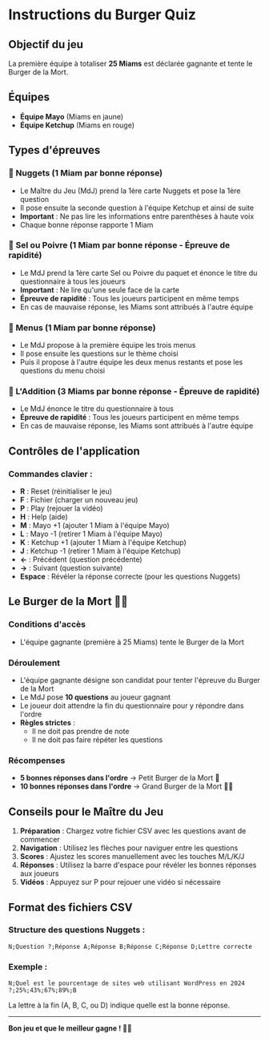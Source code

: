 # Instructions du Burger Quiz

## Objectif du jeu
La première équipe à totaliser **25 Miams** est déclarée gagnante et tente le Burger de la Mort.

## Équipes
- **Équipe Mayo** (Miams en jaune)
- **Équipe Ketchup** (Miams en rouge)

## Types d'épreuves

### 🍗 Nuggets (1 Miam par bonne réponse)
- Le Maître du Jeu (MdJ) prend la 1ère carte Nuggets et pose la 1ère question
- Il pose ensuite la seconde question à l'équipe Ketchup et ainsi de suite
- **Important** : Ne pas lire les informations entre parenthèses à haute voix
- Chaque bonne réponse rapporte 1 Miam

### 🧂 Sel ou Poivre (1 Miam par bonne réponse - Épreuve de rapidité)
- Le MdJ prend la 1ère carte Sel ou Poivre du paquet et énonce le titre du questionnaire à tous les joueurs
- **Important** : Ne lire qu'une seule face de la carte
- **Épreuve de rapidité** : Tous les joueurs participent en même temps
- En cas de mauvaise réponse, les Miams sont attribués à l'autre équipe

### 🍔 Menus (1 Miam par bonne réponse)
- Le MdJ propose à la première équipe les trois menus
- Il pose ensuite les questions sur le thème choisi
- Puis il propose à l'autre équipe les deux menus restants et pose les questions du menu choisi

### 🧾 L'Addition (3 Miams par bonne réponse - Épreuve de rapidité)
- Le MdJ énonce le titre du questionnaire à tous
- **Épreuve de rapidité** : Tous les joueurs participent en même temps
- En cas de mauvaise réponse, les Miams sont attribués à l'autre équipe

## Contrôles de l'application

### Commandes clavier :
- **R** : Reset (réinitialiser le jeu)
- **F** : Fichier (charger un nouveau jeu)
- **P** : Play (rejouer la vidéo)
- **H** : Help (aide)
- **M** : Mayo +1 (ajouter 1 Miam à l'équipe Mayo)
- **L** : Mayo -1 (retirer 1 Miam à l'équipe Mayo)
- **K** : Ketchup +1 (ajouter 1 Miam à l'équipe Ketchup)
- **J** : Ketchup -1 (retirer 1 Miam à l'équipe Ketchup)
- **←** : Précédent (question précédente)
- **→** : Suivant (question suivante)
- **Espace** : Révéler la réponse correcte (pour les questions Nuggets)

## Le Burger de la Mort 🍔💀

### Conditions d'accès
- L'équipe gagnante (première à 25 Miams) tente le Burger de la Mort

### Déroulement
- L'équipe gagnante désigne son candidat pour tenter l'épreuve du Burger de la Mort
- Le MdJ pose **10 questions** au joueur gagnant
- Le joueur doit attendre la fin du questionnaire pour y répondre dans l'ordre
- **Règles strictes** :
  - Il ne doit pas prendre de note
  - Il ne doit pas faire répéter les questions

### Récompenses
- **5 bonnes réponses dans l'ordre** → Petit Burger de la Mort 🍔
- **10 bonnes réponses dans l'ordre** → Grand Burger de la Mort 🍔🍔

## Conseils pour le Maître du Jeu

1. **Préparation** : Chargez votre fichier CSV avec les questions avant de commencer
2. **Navigation** : Utilisez les flèches pour naviguer entre les questions
3. **Scores** : Ajustez les scores manuellement avec les touches M/L/K/J
4. **Réponses** : Utilisez la barre d'espace pour révéler les bonnes réponses aux joueurs
5. **Vidéos** : Appuyez sur P pour rejouer une vidéo si nécessaire

## Format des fichiers CSV

### Structure des questions Nuggets :
```
N;Question ?;Réponse A;Réponse B;Réponse C;Réponse D;Lettre correcte
```

### Exemple :
```
N;Quel est le pourcentage de sites web utilisant WordPress en 2024 ?;25%;43%;67%;89%;B
```

La lettre à la fin (A, B, C, ou D) indique quelle est la bonne réponse.

---

**Bon jeu et que le meilleur gagne ! 🍔🎉**
